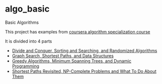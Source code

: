 # algo_basic
Basic Algorithms

This project has examples from [coursera algorithm specialization course](https://www.coursera.org/specializations/algorithms)

It is divided into 4 parts
- [Divide and Conquer, Sorting and Searching, and Randomized Algorithms](https://www.coursera.org/learn/algorithms-divide-conquer/home/welcome)
- [Graph Search, Shortest Paths, and Data Structures](https://www.coursera.org/learn/algorithms-graphs-data-structures)
- [Greedy Algorithms, Minimum Spanning Trees, and Dynamic Programming](https://www.coursera.org/learn/algorithms-greedy)
- [Shortest Paths Revisited, NP-Complete Problems and What To Do About Them](https://www.coursera.org/learn/algorithms-npcomplete)